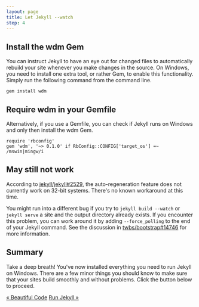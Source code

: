 ```yaml
---
layout: page
title: Let Jekyll --watch
step: 4
---
```


## Install the wdm Gem

You can instruct Jekyll to have an eye out for changed files to automatically rebuild your site whenever you make changes in the source. On Windows, you need to install one extra tool, or rather Gem, to enable this functionality. Simply run the following command from the command line.

~~~
gem install wdm
~~~

## Require wdm in your Gemfile

Alternatively, if you use a Gemfile, you can check if Jekyll runs on Windows and only then install the wdm Gem.

~~~
require 'rbconfig'
gem 'wdm', '~> 0.1.0' if RbConfig::CONFIG['target_os'] =~ /mswin|mingw/i
~~~

## May still not work

According to [jekyll/jekyll#2529](https://github.com/jekyll/jekyll/issues/2529), the auto-regeneration feature does not currently work on 32-bit systems. There's no known workaround at this time.

You might run into a different bug if you try to `jekyll build --watch` or `jekyll serve` a site and the output directory already exists. If you encounter this problem, you can work around it by adding `--force_polling` to the end of your Jekyll command. See the discussion in [twbs/bootstrap#14746](https://github.com/twbs/bootstrap/pull/14746) for more information.

## Summary

Take a deep breath! You've now installed everything you need to run Jekyll on Windows. There are a few minor things you should know to make sure that your sites build smoothly and without problems. Click the button below to proceed.

<div class="pagination">
  <a class="pagination-item older" href="{{ site.baseurl }}3-syntax-highlighting">&laquo; Beautiful Code</a>
  <a class="pagination-item newer" href="{{ site.baseurl }}5-running-jekyll">Run Jekyll &raquo;</a>
</div>
